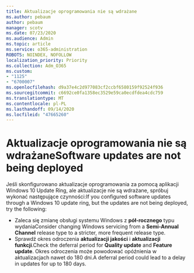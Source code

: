 ```yaml
---
title: Aktualizacje oprogramowania nie są wdrażane
ms.author: pebaum
author: pebaum
manager: scotv
ms.date: 07/23/2020
ms.audience: Admin
ms.topic: article
ms.service: o365-administration
ROBOTS: NOINDEX, NOFOLLOW
localization_priority: Priority
ms.collection: Adm_O365
ms.custom:
- "1125"
- "6700007"
ms.openlocfilehash: d9a37e4c2d977083cf2ccbf6580159f92524f936
ms.sourcegitcommit: c6692ce0fa1358ec3529e59ca0ecdfdea4cdc759
ms.translationtype: MT
ms.contentlocale: pl-PL
ms.lasthandoff: 09/14/2020
ms.locfileid: "47665260"
---
```

# <a name="software-updates-are-not-being-deployed"></a><span data-ttu-id="f064d-102">Aktualizacje oprogramowania nie są wdrażane</span><span class="sxs-lookup"><span data-stu-id="f064d-102">Software updates are not being deployed</span></span>

<span data-ttu-id="f064d-103">Jeśli skonfigurowano aktualizacje oprogramowania za pomocą aplikacji Windows 10 Update Ring, ale aktualizacje nie są wdrażane, spróbuj wykonać następujące czynności:</span><span class="sxs-lookup"><span data-stu-id="f064d-103">If you configured software updates through a Windows 10 update ring, but the updates are not being deployed, try the following:</span></span>  

- <span data-ttu-id="f064d-104">Zaleca się zmianę obsługi systemu Windows z  **pół-rocznego**  typu wydania</span><span class="sxs-lookup"><span data-stu-id="f064d-104">Consider changing Windows servicing from a  **Semi-Annual Channel**  release type to a stricter, more frequent release type.</span></span>
- <span data-ttu-id="f064d-105">Sprawdź okres odroczenia  **aktualizacji jakości**  i  **aktualizacji funkcji**.</span><span class="sxs-lookup"><span data-stu-id="f064d-105">Check the deferral period for  **Quality update**  and  **Feature update**.</span></span> <span data-ttu-id="f064d-106">Okres odroczenia może powodować opóźnienia w aktualizacjach nawet do 180 dni.</span><span class="sxs-lookup"><span data-stu-id="f064d-106">A deferral period could lead to a delay in updates for up to 180 days.</span></span>